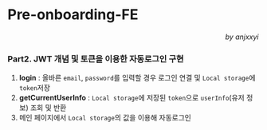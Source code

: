 # Pre-onboarding-FE 
<div align=right>
  <i>by anjxxyi</i>
</div>

### Part2. JWT 개념 및 토큰을 이용한 자동로그인 구현
1. **login** : 올바른 `email`, `password`를 입력할 경우 로그인 연결 및 `Local storage`에 `token`저장
2. **getCurrentUserInfo** : `Local storage`에 저장된 `token`으로 `userInfo`(유저 정보) 조회 및 반환
3. 메인 페이지에서 `Local storage`의 값을 이용해 자동로그인